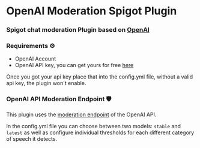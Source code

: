 # OpenAI Moderation Spigot Plugin
### Spigot chat moderation Plugin based on [OpenAI](https://openai.com/)

### Requirements ⚙️
- OpenAI Account
- OpenAI API key, you can get yours for free [here](https://beta.openai.com/account/api-keys)

Once you got your api key place that into the config.yml file,
without a valid api key, the plugin won't enable.

### OpenAI API Moderation Endpoint 🛡️
This plugin uses the [moderation endpoint](https://beta.openai.com/docs/guides/moderation/overview)
of the OpenAI API. 

In the config.yml file you can choose between two models: `stable` and `latest` as well as configure
individual thresholds for each different category of speech it detects.
